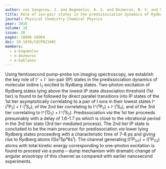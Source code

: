 ```yaml
---
author: von Vangerow, J. and Bogomolov, A. S. and Dozmorov, N. V. and Schomas, D. and Stienkemeier, F. and Baklanov, A. V. and Mudrich, M.
title: Role of ion-pair states in the predissociation dynamics of Rydberg states of molecular iodine
journal: Physical Chemistry Chemical Physics
year: 2016
volume: 18
issue: 28
pages: 18896-18904
doi: 10.1039/C6CP02160C
members:
  - a-bogomolov
  - n-dozmorov
  - a-baklanov
---
```

Using femtosecond pump–probe ion imaging spectroscopy, we establish the key role of 
I<small><sup>+</sup></small> + I<small><sup>−</sup></small> ion-pair (IP) states 
in the predissociation dynamics of molecular iodine I<small><sub>2</sub></small> excited to 
Rydberg states. Two-photon excitation of Rydberg states lying above the lowest 
IP state dissociation threshold (1st tier) is found to be followed by direct parallel transitions 
into IP states of the 1st tier asymptotically correlating to a pair of I ions in their lowest states 
I<small><sup>+</sup></small>(<small><sup>3</sup></small>P<small><sub>2</sub></small>) + 
I<small><sup>−</sup></small>(<small><sup>1</sup></small>S<small><sub>0</sub></small>), 
of the 2nd tier correlating to I<small><sup>+</sup></small>(<small><sup>3</sup></small>P<small><sub>0</sub></small>) + 
I<small><sup>−</sup></small>(<small><sup>1</sup></small>S<small><sub>0</sub></small>), and of the 
3rd tier correlating to I<small><sup>+</sup></small>(<small><sup>1</sup></small>D<small><sub>2</sub></small>) + 
I<small><sup>−</sup></small>(<small><sup>1</sup></small>S<small><sub>0</sub></small>). 
Predissociation <em>via</em> the 1st tier proceeds presumably with a delay of 1.6–1.7 ps which 
is close to the vibrational period in the 3rd tier state (3rd tier-mediated process). 
The 2nd tier IP state is concluded to be the main precursor for predissociation <em>via</em> 
lower lying Rydberg states proceeding with a characteristic time of 7–8 ps and giving rise to 
Rydberg atoms I(5s<small><sup>2</sup></small>5p<small><sup>4</sup></small>6s<small><sup>1</sup></small>). 
The channel generating I(<small><sup>2</sup></small>P<small><sub>3/2</sub></small>) + 
I(<small><sup>2</sup></small>P<small><sub>1/2</sub></small>) atoms with total kinetic 
energy corresponding to one-photon excitation is found to proceed <em>via</em> a pump – 
dump mechanism with dramatic change of angular anisotropy of this channel as compared with earlier nanosecond experiments.
